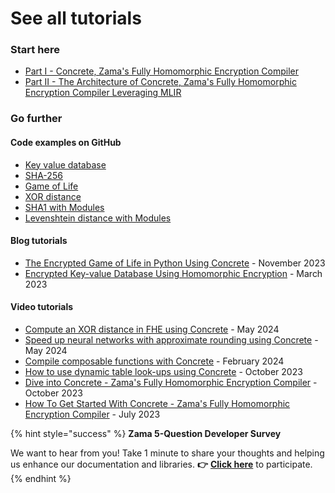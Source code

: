 # See all tutorials

### Start here

* [Part I - Concrete,  Zama's Fully Homomorphic Encryption Compiler](https://www.zama.ai/post/zama-concrete-fully-homomorphic-encryption-compiler)
* [Part II - The Architecture of Concrete, Zama's Fully Homomorphic Encryption Compiler Leveraging MLIR](https://www.zama.ai/post/the-architecture-of-concrete-zama-fully-homomorphic-encryption-compiler-leveraging-mlir)

### Go further

#### Code examples on GitHub

* [Key value database](../../frontends/concrete-python/examples/key_value_database/key_value_database.ipynb)
* [SHA-256 ](../../frontends/concrete-python/examples/sha256/sha256.ipynb)
* [Game of Life](../../frontends/concrete-python/examples/game_of_life/README.md)
* [XOR distance](../../frontends/concrete-python/examples/xor_distance/README.md)
* [SHA1 with Modules](../../frontends/concrete-python/examples/sha1/README.md)
* [Levenshtein distance with Modules](../../frontends/concrete-python/examples/levenshtein_distance/README.md)

#### Blog tutorials

* [The Encrypted Game of Life in Python Using Concrete](https://www.zama.ai/post/the-encrypted-game-of-life-using-concrete-python) - November 2023
* [Encrypted Key-value Database Using Homomorphic Encryption](https://www.zama.ai/post/encrypted-key-value-database-using-homomorphic-encryption) - March 2023

#### Video tutorials
* [Compute an XOR distance in FHE using Concrete](https://www.zama.ai/post/video-tutorial-compute-an-xor-distance-in-fhe-using-concrete) - May 2024
* [Speed up neural networks with approximate rounding using Concrete](https://www.zama.ai/post/video-tutorial-speed-up-neural-networks-with-approximate-rounding-using-concrete) - May 2024
* [Compile composable functions with Concrete](https://www.zama.ai/post/video-tutorial-compile-composable-functions-with-concrete) - February 2024
* [How to use dynamic table look-ups using Concrete](https://www.zama.ai/post/video-tutorial-how-to-use-dynamic-table-look-ups-using-concrete) - October 2023
* [Dive into Concrete - Zama's Fully Homomorphic Encryption Compiler](https://www.zama.ai/post/video-tutorial-dive-into-concrete-zamas-fully-homomorphic-encryption-compiler) - October 2023
* [How To Get Started With Concrete - Zama's Fully Homomorphic Encryption Compiler](https://www.zama.ai/post/how-to-started-with-concrete-zama-fully-homomorphic-encryption-compiler)  - July 2023


{% hint style="success" %}
**Zama 5-Question Developer Survey**

We want to hear from you! Take 1 minute to share your thoughts and helping us enhance our documentation and libraries. **👉** [**Click here**](https://www.zama.ai/developer-survey) to participate.
{% endhint %}
